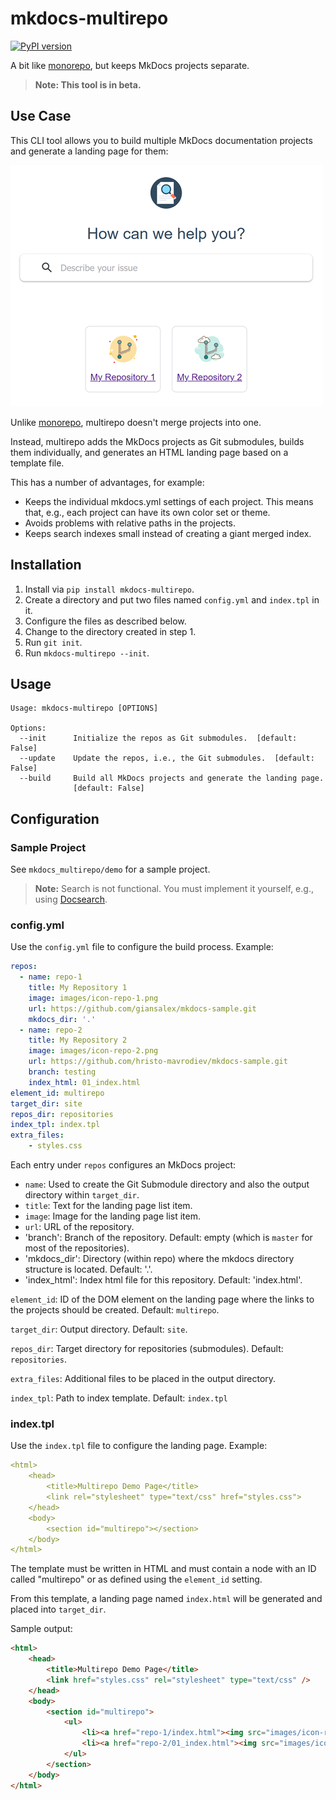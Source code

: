 # mkdocs-multirepo

[![PyPI version](https://badge.fury.io/py/mkdocs-multirepo.svg)](https://badge.fury.io/py/mkdocs-multirepo)

A bit like [monorepo](https://github.com/spotify/mkdocs-monorepo-plugin), but keeps MkDocs projects separate.

> **Note: This tool is in beta.** 

## Use Case

This CLI tool allows you to build multiple MkDocs documentation projects and generate a landing page for them:

![Landing Page Example](demo.png)

Unlike [monorepo](https://github.com/spotify/mkdocs-monorepo-plugin), multirepo doesn't merge projects into one. 

Instead, multirepo adds the MkDocs projects as Git submodules, builds them individually, and generates an HTML landing page based on a template file.

This has a number of advantages, for example:

- Keeps the individual mkdocs.yml settings of each project. This means that, e.g., each project can have its own color set or theme.
- Avoids problems with relative paths in the projects.
- Keeps search indexes small instead of creating a giant merged index.

## Installation

1. Install via `pip install mkdocs-multirepo`.
2. Create a directory and put two files named `config.yml` and `index.tpl` in it.
3. Configure the files as described below.
4. Change to the directory created in step 1.
5. Run `git init`.
6. Run `mkdocs-multirepo --init`.

## Usage

```
Usage: mkdocs-multirepo [OPTIONS]

Options:
  --init      Initialize the repos as Git submodules.  [default: False]
  --update    Update the repos, i.e., the Git submodules.  [default: False]
  --build     Build all MkDocs projects and generate the landing page.
              [default: False]
```

## Configuration

### Sample Project

See `mkdocs_multirepo/demo` for a sample project. 

> **Note:** Search is not functional. You must implement it yourself, e.g., using [Docsearch](https://docsearch.algolia.com/).

### config.yml

Use the `config.yml` file to configure the build process. Example:

```yml
repos:
  - name: repo-1
    title: My Repository 1
    image: images/icon-repo-1.png
    url: https://github.com/giansalex/mkdocs-sample.git
    mkdocs_dir: '.'
  - name: repo-2
    title: My Repository 2
    image: images/icon-repo-2.png
    url: https://github.com/hristo-mavrodiev/mkdocs-sample.git
    branch: testing
    index_html: 01_index.html
element_id: multirepo
target_dir: site
repos_dir: repositories
index_tpl: index.tpl
extra_files:
    - styles.css
```

Each entry under `repos` configures an MkDocs project:

- `name`: Used to create the Git Submodule directory and also the output directory within `target_dir`.
- `title`: Text for the landing page list item.
- `image`: Image for the landing page list item.
- `url`: URL of the repository.
- 'branch': Branch of the repository. Default: empty (which is `master` for most of the repositories).
- 'mkdocs_dir': Directory (within repo) where the mkdocs directory structure is located. Default: '.'.
- 'index_html': Index html file for this repository. Default: 'index.html'.

`element_id`: ID of the DOM element on the landing page where the links to the projects should be created. Default: `multirepo`.

`target_dir`: Output directory. Default: `site`.

`repos_dir`: Target directory for repositories (submodules). Default: `repositories`.

`extra_files`: Additional files to be placed in the output directory.

`index_tpl`: Path to index template. Default: `index.tpl`

### index.tpl

Use the `index.tpl` file to configure the landing page. Example:

```yml
<html>
    <head>
        <title>Multirepo Demo Page</title>
        <link rel="stylesheet" type="text/css" href="styles.css">
    </head>
    <body>
        <section id="multirepo"></section>
    </body>
</html>
```

The template must be written in HTML and must contain a node with an ID called "multirepo" or as defined using the `element_id` setting.

From this template, a landing page named `index.html` will be generated and placed into `target_dir`.

Sample output:

```html
<html>
    <head>
        <title>Multirepo Demo Page</title>
        <link href="styles.css" rel="stylesheet" type="text/css" />
    </head>
    <body>
        <section id="multirepo">
            <ul>
                <li><a href="repo-1/index.html"><img src="images/icon-repo-1.png" /><span>My Repository 1</span></a></li>
                <li><a href="repo-2/01_index.html"><img src="images/icon-repo-2.png" /><span>My Repository 2</span></a></li>
            </ul>
        </section>
    </body>
</html>
```
